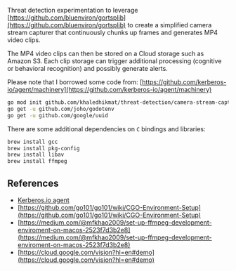 Threat detection experimentation to leverage [https://github.com/bluenviron/gortsplib](https://github.com/bluenviron/gortsplib) to create a simplified camera stream capturer that continuously chunks up frames and generates MP4 video clips.

The MP4 video clips can then be stored on a Cloud storage such as Amazon S3. Each clip storage can trigger additional processing (cognitive or behavioral recognition) and possibly generate alerts.

Please note that I borrowed some code from: [https://github.com/kerberos-io/agent/machinery](https://github.com/kerberos-io/agent/machinery)

```bash
go mod init github.com/khaledhikmat/threat-detection/camera-stream-capturer
go get -u github.com/joho/godotenv
go get -u github.com/google/uuid
```

There are some additional dependencies on `C` bindings and libraries:

```bash
brew install gcc
brew install pkg-config
brew install libav
brew install ffmpeg
```

## References

- [Kerberos.io agent](https://github.com/kerberos-io/agent)
- [https://github.com/go101/go101/wiki/CGO-Environment-Setup](https://github.com/go101/go101/wiki/CGO-Environment-Setup)
- [https://medium.com/@mfkhao2009/set-up-ffmpeg-development-enviroment-on-macos-2523f7d3b2e8](https://medium.com/@mfkhao2009/set-up-ffmpeg-development-enviroment-on-macos-2523f7d3b2e8)
- [https://cloud.google.com/vision?hl=en#demo](https://cloud.google.com/vision?hl=en#demo)
